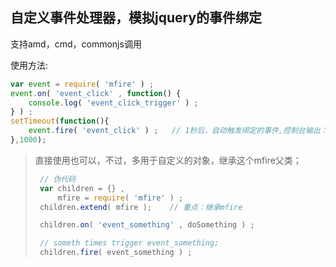## 自定义事件处理器，模拟jquery的事件绑定

支持amd，cmd，commonjs调用

使用方法:
```javascript
var event = require( 'mfire' ) ;
event.on( 'event_click' , function() {
    console.log( 'event_click_trigger' ) ;
} ) ;
setTimeout(function(){
    event.fire( 'event_click' ) ;   // 1秒后，自动触发绑定的事件,控制台输出：'event_click_trigger'
},1000);
```

> 直接使用也可以，不过，多用于自定义的对象，继承这个mfire父类；
> ```javascript
>  // 伪代码
>  var children = {} ,
>      mfire = require( 'mfire' ) ;
>  children.extend( mfire );    // 重点：继承mfire
>
>  children.on( 'event_something' , doSomething ) ;
>
>  // someth times trigger event_something;
>  children.fire( event_something ) ;
>
> ```
